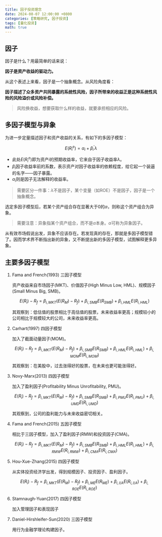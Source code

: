 ```yaml
---
title: 因子投资理念
date: 2024-08-07 12:00:00 +0800
categories: [策略研究, 因子投资]
tags: [量化投资]
math: true
---
```


## 因子

因子是什么？用最简单的话来说：

**因子是资产收益的驱动力。**

从这个表述上来看，因子是一个抽象概念。从风险角度看：

**因子描述了众多资产共同暴露的系统性风险，因子所带来的收益正是这种系统性风险的风险溢价或风险补偿。**

> 风险换收益，想要获取什么样的收益，就要承担相应的风险。

## 多因子模型与异象

为进一步定量描述因子和资产收益的关系，有如下的多因子模型：

$$E(R_i^e) = \alpha_i + \beta_i^{\prime} \lambda$$

- 此处$E(R_i^e)$即为资产$i$的预期收益率，它来自于因子收益率$\lambda$。
- $\beta_i$因子收益率前的系数，表示资产对因子收益率的依赖程度，给它起一个装逼的名字——因子暴露。
- $\alpha_i$则是因子无法解释的收益率。

> 需要区分一件事：$\lambda$不是因子，某个变量（如ROE）不是因子，因子是一个抽象概念。

选定多因子模型后，若某个资产组合存在显著大于0的$\alpha$，则称这个资产组合为异象。

> 需要注意：异象指某个资产组合，而不是$\alpha$本身。$\alpha$可称为异象因子。

从有效市场假说出发，异象不应该存在。若发现真的存在，那就是多因子模型错了。因而学术界不断指出新的异象，又不断提出新的多因子模型，试图解释更多异象。

## 主要多因子模型

1. Fama and French(1993) 三因子模型

    资产收益来自市场因子(MKT)、价值因子(High Minus Low, HML)、规模因子(Small Minus Big, SMB)。

    $$E(R_i) - R_f = \beta_{i,MKT}(E(R_M)-R_f) + \beta_{i,SMB}E(R_{SMB}) + \beta_{i,HML}E(R_{i,HML})$$

    其观察到：低估值的股票相比于高估值的股票，未来收益率更高；规模较小的公司相比于规模较大的公司，未来收益率更高。

2. Carhart(1997) 四因子模型

    加入了截面动量因子(MOM)。

    $$E(R_i) - R_f = \beta_{i,MKT}(E(R_M)-R_f) + \beta_{i,SMB}E(R_{SMB}) + \beta_{i,HML}E(R_{i,HML}) + \beta_{i,MOM}E(R_{i,MOM})$$

    其观察到：在美股中，过去涨得好的股票，在未来也更可能涨得好。

3. Novy-Marx(2013) 四因子模型

    加入了盈利因子(Profitability Minus Unrofitability, PMU)。

    $$E(R_i) - R_f = \beta_{i,MKT}(E(R_M)-R_f) + \beta_{i,SMB}E(R_{SMB}) + \beta_{i,PMU}E(R_{i,PMU}) + \beta_{i,UMD}E(R_{i,UMD})$$

    其观察到，公司的盈利能力与未来收益密切相关。

4. Fama and French(2015) 五因子模型

    相比于三因子模型，加入了盈利因子(RMW)和投资因子(CMA)。

    $$E(R_i) - R_f = \beta_{i,MKT}(E(R_M)-R_f) + \beta_{i,SMB}E(R_{SMB}) + \beta_{i,HML}E(R_{i,HML}) + \beta_{i,RMW}E(R_{i,RMW}) + \beta_{i,CMA}E(R_{i,CMA})$$

5. Hou-Xue-Zhang(2015) 四因子模型

    从实体投资经济学出发，得到规模因子、投资因子、盈利因子。

    $$E(R_i) - R_f = \beta_{i,MKT}(E(R_M)-R_f) + \beta_{i,ME}E(R_{ME}) + \beta_{i,I/A}E(R_{i,I/A}) + \beta_{i,ROE}E(R_{i,ROE})$$

6. Stamnaugh-Yuan(2017) 四因子模型

    加入管理因子和表现因子

7. Daniel-Hirshleifer-Sun(2020) 三因子模型

    用行为金融学理论构建因子。